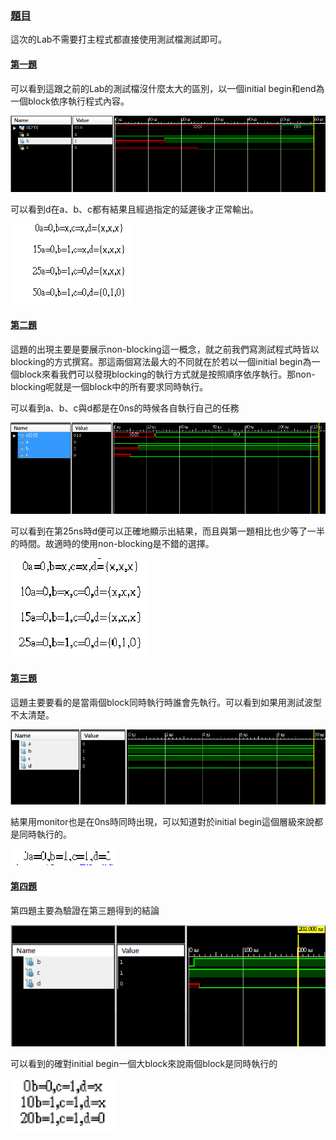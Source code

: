 ### [題目](https://github.com/stormteeth/verilog-#lab-4)
這次的Lab不需要打主程式都直接使用測試檔測試即可。
#### [第一題](https://github.com/stormteeth/verilog-/blob/main/Lab%204/test_1.v)
可以看到這跟之前的Lab的測試檔沒什麼太大的區別，以一個initial begin和end為一個block依序執行程式內容。

![](result/Lab4-1.png)

可以看到d在a、b、c都有結果且經過指定的延遲後才正常輸出。

![](result/Lab4-2.png)

#### [第二題](https://github.com/stormteeth/verilog-/blob/main/Lab%204/test_2.v)
這題的出現主要是要展示non-blocking這一概念，就之前我們寫測試程式時皆以blocking的方式撰寫。那這兩個寫法最大的不同就在於若以一個initial begin為一個block來看我們可以發現blocking的執行方式就是按照順序依序執行。那non-blocking呢就是一個block中的所有要求同時執行。

可以看到a、b、c與d都是在0ns的時候各自執行自己的任務

![](result/Lab4-3.png)

可以看到在第25ns時d便可以正確地顯示出結果，而且與第一題相比也少等了一半的時間。故適時的使用non-blocking是不錯的選擇。

![](result/Lab4-4.png)

#### [第三題](https://github.com/stormteeth/verilog-/blob/main/Lab%204/text_3.v)
這題主要要看的是當兩個block同時執行時誰會先執行。可以看到如果用測試波型不太清楚。

![](result/Lab4-5.png)

結果用monitor也是在0ns時同時出現，可以知道對於initial begin這個層級來說都是同時執行的。

![](result/Lab4-6.png)

#### [第四題](https://github.com/stormteeth/verilog-/blob/main/Lab%204/text_4.v)
第四題主要為驗證在第三題得到的結論

![](result/Lab4-7.png)

可以看到的確對initial begin一個大block來說兩個block是同時執行的

![](result/Lab4-8.png)
